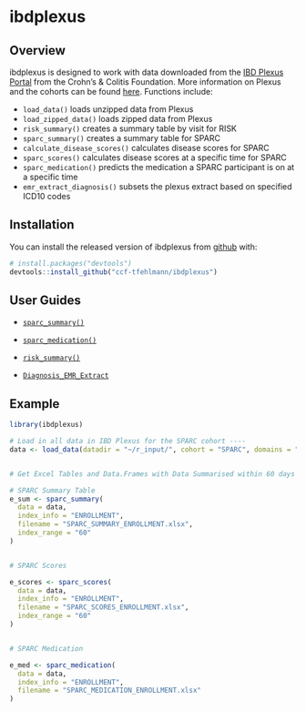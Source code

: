 
<!-- README.md is generated from README.Rmd. Please edit that file -->

# ibdplexus

<!-- badges: start -->
<!-- badges: end -->

## Overview

ibdplexus is designed to work with data downloaded from the [IBD Plexus
Portal](https://ibdplexus.org) from the Crohn’s & Colitis Foundation.
More information on Plexus and the cohorts can be found
[here](https://www.crohnscolitisfoundation.org/research/current-research-initiatives/ibd-plexus).
Functions include:

- `load_data()` loads unzipped data from Plexus
- `load_zipped_data()` loads zipped data from Plexus
- `risk_summary()` creates a summary table by visit for RISK
- `sparc_summary()` creates a summary table for SPARC
- `calculate_disease_scores()` calculates disease scores for SPARC
- `sparc_scores()` calculates disease scores at a specific time for
  SPARC
- `sparc_medication()` predicts the medication a SPARC participant is on
  at a specific time
- `emr_extract_diagnosis()` subsets the plexus extract based on
  specified ICD10 codes

## Installation

You can install the released version of ibdplexus from
[github](https://github.com/ccf-tfehlmann/ibdplexus) with:

``` r
# install.packages("devtools")
devtools::install_github("ccf-tfehlmann/ibdplexus")
```

## User Guides

- <a href="https://github.com/ccf-tfehlmann/ibdplexus/blob/master/inst/userguides/sparc_summary-overview.md">`sparc_summary()`</a>

- <a href="https://github.com/ccf-tfehlmann/ibdplexus/blob/master/inst/userguides/medication-in-SPARC.md">`sparc_medication()`</a>

- <a href="https://github.com/ccf-tfehlmann/ibdplexus/blob/master/inst/userguides/risk-summary.md">`risk_summary()`</a>

- <a href="https://github.com/ccf-tfehlmann/ibdplexus/blob/master/inst/userguides/Diagnosis_EMR_Extract.md">`Diagnosis_EMR_Extract`</a>

## Example

``` r
library(ibdplexus)

# Load in all data in IBD Plexus for the SPARC cohort ----
data <- load_data(datadir = "~/r_input/", cohort = "SPARC", domains = "ALL", data_type = "BOTH")


# Get Excel Tables and Data.Frames with Data Summarised within 60 days of the Enrollment Time Point ----

# SPARC Summary Table
e_sum <- sparc_summary(
  data = data,
  index_info = "ENROLLMENT",
  filename = "SPARC_SUMMARY_ENROLLMENT.xlsx",
  index_range = "60"
)


# SPARC Scores

e_scores <- sparc_scores(
  data = data,
  index_info = "ENROLLMENT",
  filename = "SPARC_SCORES_ENROLLMENT.xlsx",
  index_range = "60"
)


# SPARC Medication

e_med <- sparc_medication(
  data = data,
  index_info = "ENROLLMENT",
  filename = "SPARC_MEDICATION_ENROLLMENT.xlsx"
)
```
